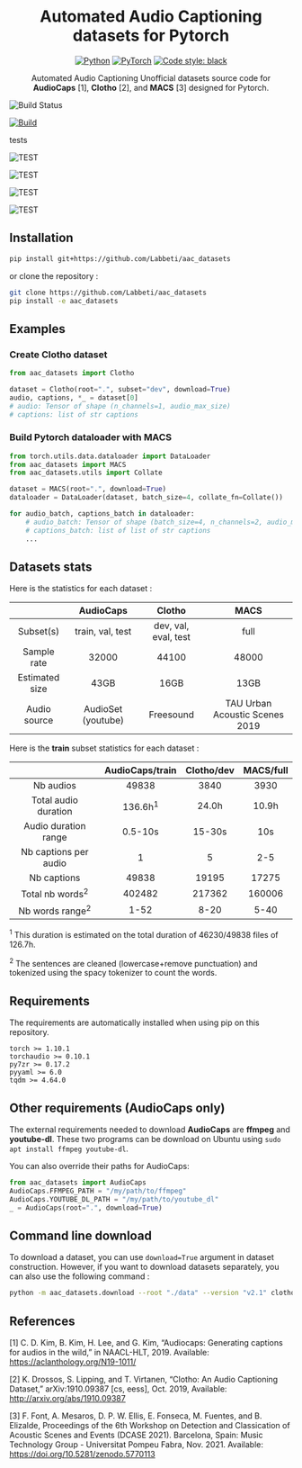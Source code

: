 <div align="center">

# Automated Audio Captioning datasets for Pytorch

<a href="https://www.python.org/"><img alt="Python" src="https://img.shields.io/badge/-Python 3.8+-blue?style=for-the-badge&logo=python&logoColor=white"></a>
<a href="https://pytorch.org/get-started/locally/"><img alt="PyTorch" src="https://img.shields.io/badge/-PyTorch 1.10.1-ee4c2c?style=for-the-badge&logo=pytorch&logoColor=white"></a>
<a href="https://black.readthedocs.io/en/stable/"><img alt="Code style: black" src="https://img.shields.io/badge/code%20style-black-black.svg?style=for-the-badge&labelColor=gray"></a>

Automated Audio Captioning Unofficial datasets source code for **AudioCaps** [1], **Clotho** [2], and **MACS** [3] designed for Pytorch.

</div>

<img alt="Build Status" src="https://github.com/Labbeti/aac_datasets/actions/workflows/python-package-pip.yaml/badge.svg">

<a href="https://github.com/Labbeti/aac_datasets/actions"><img alt="Build" src="https://img.shields.io/github/workflow/status/Labbeti/aac_datasets/python-package-pip.yaml?style=flat&logo=github"></a>

tests

![TEST](https://img.shields.io/github/workflow/status/Labbeti/aac_datasets/python-package-pip.yaml?style=flat&logo=github)

![TEST](https://img.shields.io/github/workflow/status/Labbeti/aac_datasets/python-package-pip.yaml?style=for-the-badge&logo=github)

![TEST](https://img.shields.io/github/workflow/status/Labbeti/aac_datasets/python-package-pip.yaml/badge.svg?style=for-the-badge&logo=github)

![TEST](https://img.shields.io/github/workflow/status/Labbeti/aac_datasets/Python%20package%20using%20Pip?style=for-the-badge&logo=github)


## Installation

```bash
pip install git+https://github.com/Labbeti/aac_datasets
```
or clone the repository :
```bash
git clone https://github.com/Labbeti/aac_datasets
pip install -e aac_datasets
```

## Examples

### Create Clotho dataset

```python
from aac_datasets import Clotho

dataset = Clotho(root=".", subset="dev", download=True)
audio, captions, *_ = dataset[0]
# audio: Tensor of shape (n_channels=1, audio_max_size)
# captions: list of str captions
```

### Build Pytorch dataloader with MACS

```python
from torch.utils.data.dataloader import DataLoader
from aac_datasets import MACS
from aac_datasets.utils import Collate

dataset = MACS(root=".", download=True)
dataloader = DataLoader(dataset, batch_size=4, collate_fn=Collate())

for audio_batch, captions_batch in dataloader:
    # audio_batch: Tensor of shape (batch_size=4, n_channels=2, audio_max_size)
    # captions_batch: list of list of str captions
    ...
```

## Datasets stats
Here is the statistics for each dataset :

| | AudioCaps | Clotho | MACS |
|:---:|:---:|:---:|:---:|
| Subset(s) | train, val, test | dev, val, eval, test | full |
| Sample rate | 32000 | 44100 | 48000 |
| Estimated  size | 43GB | 16GB | 13GB |
| Audio source | AudioSet (youtube) | Freesound | TAU Urban Acoustic Scenes 2019 |

Here is the **train** subset statistics for each dataset :

| | AudioCaps/train | Clotho/dev | MACS/full |
|:---:|:---:|:---:|:---:|
| Nb audios | 49838 | 3840 | 3930 |
| Total audio duration | 136.6h<sup>1</sup> | 24.0h | 10.9h |
| Audio duration range | 0.5-10s | 15-30s | 10s |
| Nb captions per audio | 1 | 5 | 2-5 |
| Nb captions | 49838 | 19195 | 17275 |
| Total nb words<sup>2</sup> | 402482 | 217362 | 160006 |
| Nb words range<sup>2</sup> | 1-52 | 8-20 | 5-40 |

<sup>1</sup> This duration is estimated on the total duration of 46230/49838 files of 126.7h.

<sup>2</sup> The sentences are cleaned (lowercase+remove punctuation) and tokenized using the spacy tokenizer to count the words.

## Requirements

The requirements are automatically installed when using pip on this repository.
```
torch >= 1.10.1
torchaudio >= 0.10.1
py7zr >= 0.17.2
pyyaml >= 6.0
tqdm >= 4.64.0
```

## Other requirements (AudioCaps only)

The external requirements needed to download **AudioCaps** are **ffmpeg** and **youtube-dl**.
These two programs can be download on Ubuntu using `sudo apt install ffmpeg youtube-dl`.

You can also override their paths for AudioCaps:
```python
from aac_datasets import AudioCaps
AudioCaps.FFMPEG_PATH = "/my/path/to/ffmpeg"
AudioCaps.YOUTUBE_DL_PATH = "/my/path/to/youtube_dl"
_ = AudioCaps(root=".", download=True)
```

## Command line download
To download a dataset, you can use `download=True` argument in dataset construction.
However, if you want to download datasets separately, you can also use the following command :
```bash
python -m aac_datasets.download --root "./data" --version "v2.1" clotho
```

## References

[1] C. D. Kim, B. Kim, H. Lee, and G. Kim, “Audiocaps: Generating captions for audios in the wild,” in NAACL-HLT, 2019. Available: https://aclanthology.org/N19-1011/

[2] K. Drossos, S. Lipping, and T. Virtanen, “Clotho: An Audio Captioning Dataset,” arXiv:1910.09387 [cs, eess], Oct. 2019, Available: http://arxiv.org/abs/1910.09387

[3] F. Font, A. Mesaros, D. P. W. Ellis, E. Fonseca, M. Fuentes, and B. Elizalde, Proceedings of the 6th Workshop on Detection and Classication of Acoustic Scenes and Events (DCASE 2021). Barcelona, Spain: Music Technology Group - Universitat Pompeu Fabra, Nov. 2021. Available: https://doi.org/10.5281/zenodo.5770113
